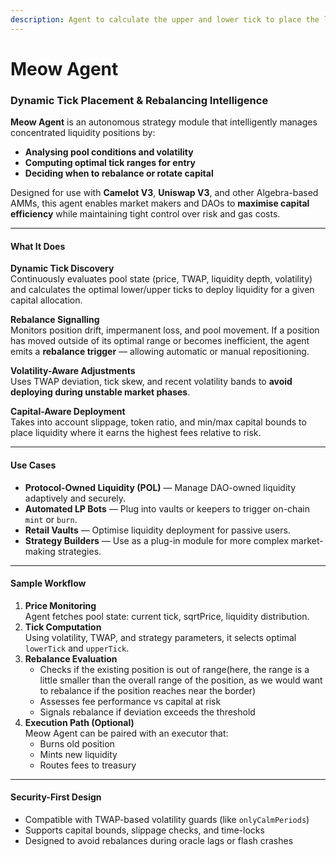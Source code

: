 ```yaml
---
description: Agent to calculate the upper and lower tick to place the liquidity in.
---
```


# Meow Agent

### Dynamic Tick Placement & Rebalancing Intelligence

**Meow Agent** is an autonomous strategy module that intelligently manages concentrated liquidity positions by:

* **Analysing pool conditions and volatility**
* **Computing optimal tick ranges for entry**
* **Deciding when to rebalance or rotate capital**

Designed for use with **Camelot V3**, **Uniswap V3**, and other Algebra-based AMMs, this agent enables market makers and DAOs to **maximise capital efficiency** while maintaining tight control over risk and gas costs.

***

#### What It Does

**Dynamic Tick Discovery**\
Continuously evaluates pool state (price, TWAP, liquidity depth, volatility) and calculates the optimal lower/upper ticks to deploy liquidity for a given capital allocation.

**Rebalance Signalling**\
Monitors position drift, impermanent loss, and pool movement. If a position has moved outside of its optimal range or becomes inefficient, the agent emits a **rebalance trigger** — allowing automatic or manual repositioning.

**Volatility-Aware Adjustments**\
Uses TWAP deviation, tick skew, and recent volatility bands to **avoid deploying during unstable market phases**.

**Capital-Aware Deployment**\
Takes into account slippage, token ratio, and min/max capital bounds to place liquidity where it earns the highest fees relative to risk.

***

#### Use Cases

* **Protocol-Owned Liquidity (POL)** — Manage DAO-owned liquidity adaptively and securely.
* **Automated LP Bots** — Plug into vaults or keepers to trigger on-chain `mint` or `burn`.
* **Retail Vaults** — Optimise liquidity deployment for passive users.
* **Strategy Builders** — Use as a plug-in module for more complex market-making strategies.

***

#### Sample Workflow

1. **Price Monitoring**\
   Agent fetches pool state: current tick, sqrtPrice, liquidity distribution.
2. **Tick Computation**\
   Using volatility, TWAP, and strategy parameters, it selects optimal `lowerTick` and `upperTick`.
3. **Rebalance Evaluation**
   * Checks if the existing position is out of range(here, the range is a little smaller than the overall range of the position, as we would want to rebalance if the position reaches near the border)
   * Assesses fee performance vs capital at risk
   * Signals rebalance if deviation exceeds the threshold
4. **Execution Path (Optional)**\
   Meow Agent can be paired with an executor that:
   * Burns old position
   * Mints new liquidity
   * Routes fees to treasury

***

#### Security-First Design

* Compatible with TWAP-based volatility guards (like `onlyCalmPeriods`)
* Supports capital bounds, slippage checks, and time-locks
* Designed to avoid rebalances during oracle lags or flash crashes
